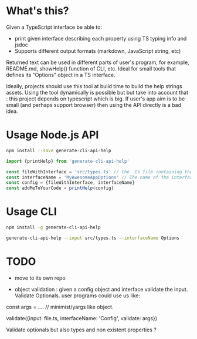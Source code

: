 # What's this?

Given a TypeScript interface be able to:

 * print given interface describing each property using TS typing info and jsdoc
 * Supports different output formats (markdown, JavaScript string, etc)

 <!-- * a markdown section detailing CLI Usage information
 * a markdown section detailing JavaScript API Usage information  -->

Returned text can be used in different parts of user's program, for example, README.md, showHelp() function of CLI, etc. Ideal for small tools that defines its "Options" object in a TS interface. 

Ideally, projects should use this tool at build time to build the help strings assets. Using the tool dynamically is possible but but take into account that : this project depends on typescript which is big. If user's app aim is to be small (and perhaps support browser) then using the API directly is a bad idea. 

# Usage Node.js API

```sh
npm install --save generate-cli-api-help
```

```ts
import {printHelp} from 'generate-cli-api-help'

const fileWithInterface = 'src/types.ts' // the .ts file containing the Config / Options interface from which to extract the help usage information
const interfaceName = 'MyAwesomeAppOptions' // The name of the interface with usage / config options
const config = {fileWithInterface, interfaceName}
const addMeToYourCode = printHelp(config)
```


# Usage CLI

```sh
npm install -g generate-cli-api-help

generate-cli-api-help --input src/types.ts --interfaceName Options
```



# TODO

 * move to its own repo 

 * object validation : given a config object and interface validate the input. Validate Optionals. user programs could use us like: 
 
  const args = .... // minimist/yargs like object. 
  
  validate({input: file.ts, interfaceName: 'Config', validate: args})

Validate optionals but also types and non existent properties ?